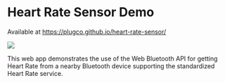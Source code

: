 # Heart Rate Sensor Demo

Available at https://plugco.github.io/heart-rate-sensor/

<img src="https://raw.githubusercontent.com/webbluetoothcg/demos/gh-pages/heart-rate-sensor/hero.png">

This web app demonstrates the use of the Web Bluetooth API for getting Heart
Rate from a nearby Bluetooth device supporting the standardized Heart Rate
service.
